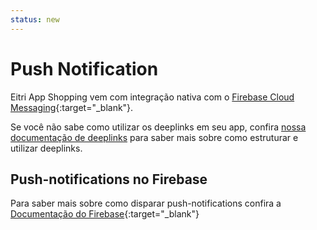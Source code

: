 ```yaml
---
status: new
---
```


# Push Notification

Eitri App Shopping vem com integração nativa com o [Firebase Cloud Messaging](https://firebase.google.com/docs/cloud-messaging){:target="_blank"}.

Se você não sabe como utilizar os deeplinks em seu app, confira [nossa documentação de deeplinks](deeplinks.md) para saber mais sobre como estruturar e utilizar deeplinks.

## Push-notifications no Firebase
Para saber mais sobre como disparar push-notifications confira a [Documentação do Firebase](https://firebase.google.com/docs/cloud-messaging/android/send-with-console){:target="_blank"}